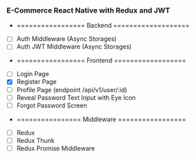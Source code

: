 ### E-Commerce React Native with Redux and JWT

- ================= Backend ===================
- [ ] Auth Middleware (Async Storages)
- [ ] Auth JWT Middleware (Async Storages)
- ================= Frontend ==================
- [ ] Login Page
- [x] Register Page
- [ ] Profile Page (endpoint /api/v1/user/:id)
- [ ] Reveal Password Text Input with Eye Icon
- [ ] Forgot Password Screen
- ================ Middleware =================
- [ ] Redux
- [ ] Redux Thunk
- [ ] Redux Promise Middleware
